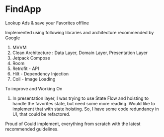 # FindApp
Lookup Ads & save your Favorites offline 

Implemented using following libraries and architecture recommended by Google
1. MVVM 
2. Clean Architecture : Data Layer, Domain Layer, Presentation Layer
3. Jetpack Compose
4. Room
5. Retrofit - API
6. Hilt - Dependency Injection
7. Coil - Image Loading

To improve and Working On 
1. In presentation layer, I was trying to use State Flow and hoisting to handle the favorites state, 
but need some more reading. Would like to implement that with state hoisting. 
So, I have some code redundancy in UI, that could be refactored. 

Proud of
Could implement, everything from scratch with the latest recommended guidelines. 



